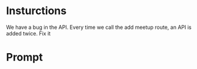 # Insturctions

We have a bug in the API.
Every time we call the add meetup route, an API is added twice.
Fix it


# Prompt
